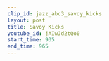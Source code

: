 ```yaml
---
clip_id: jazz_abc3_savoy_kicks
layout: post
title: Savoy Kicks
youtube_id: jAIwJd2tQo0
start_time: 935
end_time: 965
---
```


